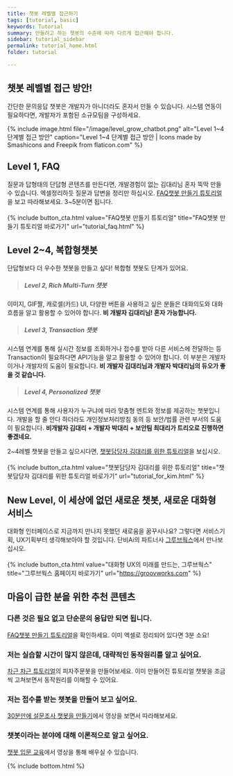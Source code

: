 ```yaml
---
title: 챗봇 레벨별 접근하기   
tags: [tutorial, basic]
keywords: Tutorial
summary: 만들려고 하는 챗봇의 수준에 따라 다르게 접근해야 합니다.
sidebar: tutorial_sidebar
permalink: tutorial_home.html
folder: tutorial

---
```



## 챗봇 레벨별 접근 방안!

간단한 문의응답 챗봇은 개발자가 아니더라도 혼자서 만들 수 있습니다. 시스템 연동이 필요하다면, 개발자가 포함된 소규모팀을 구성하세요.

{% include image.html file="/image/level_grow_chatbot.png" alt="Level 1~4 단계별 접근 방안" caption="Level 1~4 단계별 접근 방안 | Icons made by Smashicons and Freepik from flaticon.com" %}





## Level 1, FAQ
질문과 답형태의 단답형 콘텐츠를 만든다면, 개발경험이 없는 김대리님 혼자 뚝딱 만들 수 있습니다. 엑셀정리하듯 질문과 답변을 정리만 하십시오.
[FAQ챗봇 만들기 튜토리얼](tutorial_faq.html)을 보고 따라해보세요. 3~5분이면 됩니다.
<br/><br/>
{% include button_cta.html value="FAQ챗봇 만들기 튜토리얼" title="FAQ챗봇 만들기 튜토리얼 바로가기" url="tutorial_faq.html" %}



## Level 2~4, 복합형챗봇
단답형보다 더 우수한 챗봇을 만들고 싶다! 복합형 챗봇도 단계가 있어요. 

>##### Level 2, Rich Multi-Turn 챗봇
이미지, GIF짤, 캐로셀(카드) UI, 다양한 버튼을 사용하고 싶은 분들은 대화의도와 대화흐름을 알고 활용할 수 있어야 합니다. 
**비 개발자 김대리님! 혼자 가능합니다.**


>##### Level 3, Transaction 챗봇
시스템 연계를 통해 실시간 정보를 조회하거나 접수를 받아 다른 서비스에 전달하는 등 Transaction이 필요하다면 API기능을 알고 활용할 수 있어야 합니다.
이 부분은 개발자이거나 개발자의 도움이 필요합니다. **비 개발자 김대리님과 개발자 박대리님의 듀오가 좋을 것 같습니다.**

>##### Level 4, Personalized 챗봇
시스템 연계를 통해 사용자가 누구냐에 따라 맞춤형 멘트와 정보를 제공하는 챗봇입니다. 개발을 할 줄 안다 하더라도 개인정보처리방침 동의 등 보안/법률 관련 부서의 도움이 필요합니다.
**비개발자 김대리 + 개발자 박대리 + 보안팀 최대리가 트리오로 진행하면 좋겠네요.**

2~4레벨 챗봇을 만들고 싶으시다면, [챗봇담당자 김대리를 위한 튜토리얼](tutorial_for_kim.html, '챗봇담당자 김대리를 위한 튜토리얼 바로가기')을 보십시오. 
<br/><br/>
{% include button_cta.html value="챗봇담당자 김대리를 위한 튜토리얼" title="챗봇담당자 김대리를 위한 튜토리얼 바로가기" url="tutorial_for_kim.html" %}


## New Level, 이 세상에 없던 새로운 챗봇, 새로운 대화형 서비스
대화형 인터페이스로 지금까지 만나지 못했던 새로움을 꿈꾸시나요? 그렇다면 서비스기획, UX기획부터 생각해보아야 할 것입니다. 단비Ai의 파트너사 [그루브웍스](https://groovworks.com)에서 만나보십시오.
<br/><br/>
{% include button_cta.html value="대화형 UX의 미래를 만드는, 그루브웍스" title="그루브웍스 홈페이지 바로가기" url="https://groovworks.com" %}



## 마음이 급한 분을 위한 추천 콘텐츠

### 다른 것은 필요 없고 단순문의 응답만 되면 됩니다.
[FAQ챗봇 만들기 튜토리얼](/tutorial_faq.html)을 확인하세요. 이미 엑셀로 정리되어 있다면 3분 소요!

### 저는 실습할 시간이 많지 않은데, 대략적인 동작원리를 알고 싶어요.
[차근 차근 튜토리얼](/samplebot.html)의 피자주문봇을 만들어보세요. 이미 만들어진 튜토리얼 챗봇을 조금씩 고쳐보면서 동작원리를 이해할 수 있어요.

### 저는 접수를 받는 챗봇을 만들어 보고 싶어요.
[30분만에 설문조사 챗봇을 만들기](/video_tutorial_survey.html)에서 영상을 보면서 따라해보세요.

### 챗봇이라는 분야에 대해 이론적으로 알고 싶어요.
[챗봇 입문 교육](/study_video.html)에서 영상을 통해 배우실 수 있습니다.


{% include bottom.html %}
